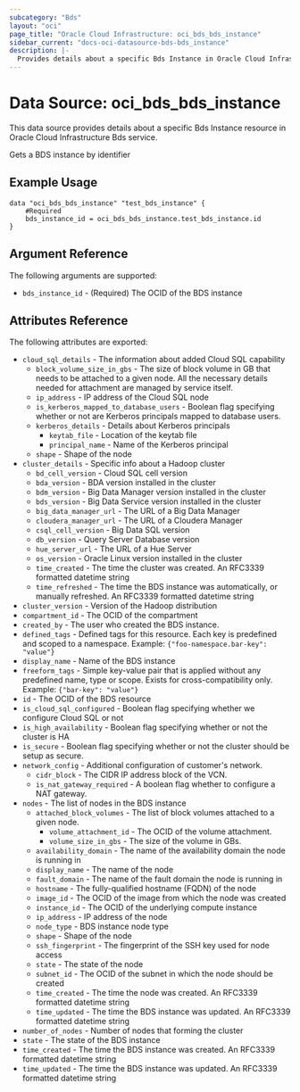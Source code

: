 ```yaml
---
subcategory: "Bds"
layout: "oci"
page_title: "Oracle Cloud Infrastructure: oci_bds_bds_instance"
sidebar_current: "docs-oci-datasource-bds-bds_instance"
description: |-
  Provides details about a specific Bds Instance in Oracle Cloud Infrastructure Bds service
---
```


# Data Source: oci_bds_bds_instance
This data source provides details about a specific Bds Instance resource in Oracle Cloud Infrastructure Bds service.

Gets a BDS instance by identifier

## Example Usage

```hcl
data "oci_bds_bds_instance" "test_bds_instance" {
	#Required
	bds_instance_id = oci_bds_bds_instance.test_bds_instance.id
}
```

## Argument Reference

The following arguments are supported:

* `bds_instance_id` - (Required) The OCID of the BDS instance


## Attributes Reference

The following attributes are exported:

* `cloud_sql_details` - The information about added Cloud SQL capability
	* `block_volume_size_in_gbs` - The size of block volume in GB that needs to be attached to a given node. All the necessary details needed for attachment are managed by service itself. 
	* `ip_address` - IP address of the Cloud SQL node
	* `is_kerberos_mapped_to_database_users` - Boolean flag specifying whether or not are Kerberos principals mapped to database users. 
	* `kerberos_details` - Details about Kerberos principals
		* `keytab_file` - Location of the keytab file
		* `principal_name` - Name of the Kerberos principal
	* `shape` - Shape of the node
* `cluster_details` - Specific info about a Hadoop cluster
	* `bd_cell_version` - Cloud SQL cell version
	* `bda_version` - BDA version installed in the cluster
	* `bdm_version` - Big Data Manager version installed in the cluster
	* `bds_version` - Big Data Service version installed in the cluster
	* `big_data_manager_url` - The URL of a Big Data Manager
	* `cloudera_manager_url` - The URL of a Cloudera Manager
	* `csql_cell_version` - Big Data SQL version
	* `db_version` - Query Server Database version
	* `hue_server_url` - The URL of a Hue Server
	* `os_version` - Oracle Linux version installed in the cluster
	* `time_created` - The time the cluster was created. An RFC3339 formatted datetime string
	* `time_refreshed` - The time the BDS instance was automatically, or manually refreshed. An RFC3339 formatted datetime string 
* `cluster_version` - Version of the Hadoop distribution
* `compartment_id` - The OCID of the compartment
* `created_by` - The user who created the BDS instance.
* `defined_tags` - Defined tags for this resource. Each key is predefined and scoped to a namespace. Example: `{"foo-namespace.bar-key": "value"}` 
* `display_name` - Name of the BDS instance
* `freeform_tags` - Simple key-value pair that is applied without any predefined name, type or scope. Exists for cross-compatibility only. Example: `{"bar-key": "value"}` 
* `id` - The OCID of the BDS resource
* `is_cloud_sql_configured` - Boolean flag specifying whether we configure Cloud SQL or not
* `is_high_availability` - Boolean flag specifying whether or not the cluster is HA
* `is_secure` - Boolean flag specifying whether or not the cluster should be setup as secure.
* `network_config` - Additional configuration of customer's network.
	* `cidr_block` - The CIDR IP address block of the VCN.
	* `is_nat_gateway_required` - A boolean flag whether to configure a NAT gateway.
* `nodes` - The list of nodes in the BDS instance
	* `attached_block_volumes` - The list of block volumes attached to a given node.
		* `volume_attachment_id` - The OCID of the volume attachment.
		* `volume_size_in_gbs` - The size of the volume in GBs.
	* `availability_domain` - The name of the availability domain the node is running in
	* `display_name` - The name of the node
	* `fault_domain` - The name of the fault domain the node is running in
	* `hostname` - The fully-qualified hostname (FQDN) of the node
	* `image_id` - The OCID of the image from which the node was created
	* `instance_id` - The OCID of the underlying compute instance
	* `ip_address` - IP address of the node
	* `node_type` - BDS instance node type
	* `shape` - Shape of the node
	* `ssh_fingerprint` - The fingerprint of the SSH key used for node access
	* `state` - The state of the node
	* `subnet_id` - The OCID of the subnet in which the node should be created
	* `time_created` - The time the node was created. An RFC3339 formatted datetime string
	* `time_updated` - The time the BDS instance was updated. An RFC3339 formatted datetime string
* `number_of_nodes` - Number of nodes that forming the cluster
* `state` - The state of the BDS instance
* `time_created` - The time the BDS instance was created. An RFC3339 formatted datetime string
* `time_updated` - The time the BDS instance was updated. An RFC3339 formatted datetime string

